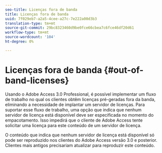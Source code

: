 ```yaml
---
seo-title: Licenças fora de banda
title: Licenças fora de banda
uuid: 7f029eb7-a2a5-4cee-a27c-7e222a00d3b3
translation-type: tm+mt
source-git-commit: 29bc8323460d9be0fce66cbea7c6fce46df20d61
workflow-type: tm+mt
source-wordcount: '104'
ht-degree: 0%

---
```



# Licenças fora de banda {#out-of-band-licenses}

Usando o Adobe Access 3.0 Professional, é possível implementar um fluxo de trabalho no qual os clientes obtêm licenças pré-geradas fora da banda, eliminando a necessidade de implantar um servidor de licenças. Para suportar esse fluxo de trabalho, uma opção que indica que nenhum servidor de licença está disponível deve ser especificada no momento do empacotamento. Isso impedirá que o cliente de Adobe Access tente solicitar uma licença para este conteúdo de um servidor de licença.

O conteúdo que indica que nenhum servidor de licença está disponível só pode ser reproduzido nos clientes do Adobe Access versão 3.0 e posterior. Clientes mais antigos precisariam atualizar para reproduzir este conteúdo.
